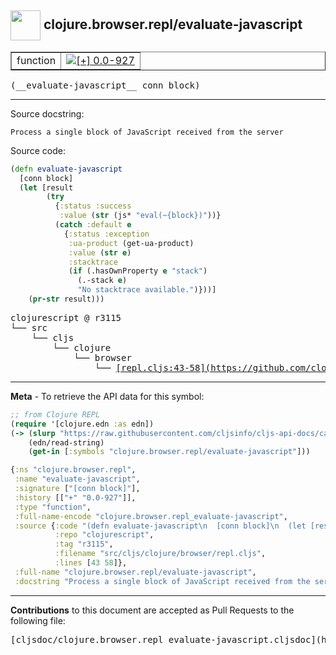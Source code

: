 ## <img width="48px" valign="middle" src="http://i.imgur.com/Hi20huC.png"> clojure.browser.repl/evaluate-javascript

 <table border="1">
<tr>

<td>function</td>
<td><a href="https://github.com/cljsinfo/cljs-api-docs/tree/0.0-927"><img valign="middle" alt="[+] 0.0-927" src="https://img.shields.io/badge/+-0.0--927-lightgrey.svg"></a> </td>
</tr>
</table>

 <samp>
(__evaluate-javascript__ conn block)<br>
</samp>

---




Source docstring:

```
Process a single block of JavaScript received from the server
```

Source code:

```clj
(defn evaluate-javascript
  [conn block]
  (let [result
        (try
          {:status :success
           :value (str (js* "eval(~{block})"))}
          (catch :default e
            {:status :exception
             :ua-product (get-ua-product)
             :value (str e)
             :stacktrace
             (if (.hasOwnProperty e "stack")
               (.-stack e)
               "No stacktrace available.")}))]
    (pr-str result)))
```

 <pre>
clojurescript @ r3115
└── src
    └── cljs
        └── clojure
            └── browser
                └── <ins>[repl.cljs:43-58](https://github.com/clojure/clojurescript/blob/r3115/src/cljs/clojure/browser/repl.cljs#L43-L58)</ins>
</pre>


---

__Meta__ - To retrieve the API data for this symbol:

```clj
;; from Clojure REPL
(require '[clojure.edn :as edn])
(-> (slurp "https://raw.githubusercontent.com/cljsinfo/cljs-api-docs/catalog/cljs-api.edn")
    (edn/read-string)
    (get-in [:symbols "clojure.browser.repl/evaluate-javascript"]))
```

```clj
{:ns "clojure.browser.repl",
 :name "evaluate-javascript",
 :signature ["[conn block]"],
 :history [["+" "0.0-927"]],
 :type "function",
 :full-name-encode "clojure.browser.repl_evaluate-javascript",
 :source {:code "(defn evaluate-javascript\n  [conn block]\n  (let [result\n        (try\n          {:status :success\n           :value (str (js* \"eval(~{block})\"))}\n          (catch :default e\n            {:status :exception\n             :ua-product (get-ua-product)\n             :value (str e)\n             :stacktrace\n             (if (.hasOwnProperty e \"stack\")\n               (.-stack e)\n               \"No stacktrace available.\")}))]\n    (pr-str result)))",
          :repo "clojurescript",
          :tag "r3115",
          :filename "src/cljs/clojure/browser/repl.cljs",
          :lines [43 58]},
 :full-name "clojure.browser.repl/evaluate-javascript",
 :docstring "Process a single block of JavaScript received from the server"}

```

---

__Contributions__ to this document are accepted as Pull Requests to the following file:

 <pre>
[cljsdoc/clojure.browser.repl_evaluate-javascript.cljsdoc](https://github.com/cljsinfo/cljs-api-docs/blob/master/cljsdoc/clojure.browser.repl_evaluate-javascript.cljsdoc)
</pre>

